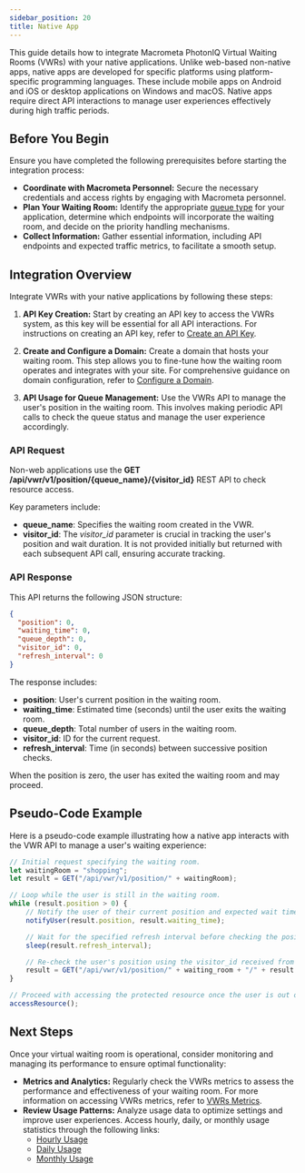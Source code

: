 ```yaml
---
sidebar_position: 20
title: Native App
---
```


This guide details how to integrate Macrometa PhotonIQ Virtual Waiting Rooms (VWRs) with your native applications. Unlike web-based non-native apps, native apps are developed for specific platforms using platform-specific programming languages. These include mobile apps on Android and iOS or desktop applications on Windows and macOS. Native apps require direct API interactions to manage user experiences effectively during high traffic periods.

## Before You Begin

Ensure you have completed the following prerequisites before starting the integration process:

- **Coordinate with Macrometa Personnel:** Secure the necessary credentials and access rights by engaging with Macrometa personnel.
- **Plan Your Waiting Room:** Identify the appropriate [queue type](../queue-types.md) for your application, determine which endpoints will incorporate the waiting room, and decide on the priority handling mechanisms.
- **Collect Information:** Gather essential information, including API endpoints and expected traffic metrics, to facilitate a smooth setup.

## Integration Overview

Integrate VWRs with your native applications by following these steps:

1. **API Key Creation:** Start by creating an API key to access the VWRs system, as this key will be essential for all API interactions. For instructions on creating an API key, refer to [Create an API Key](https://www.macrometa.com/docs/apiVwrs#/operations/createAPIKey).

2. **Create and Configure a Domain:** Create a domain that hosts your waiting room. This step allows you to fine-tune how the waiting room operates and integrates with your site. For comprehensive guidance on domain configuration, refer to [Configure a Domain](../configure-domain.md).

3. **API Usage for Queue Management:** Use the VWRs API to manage the user's position in the waiting room. This involves making periodic API calls to check the queue status and manage the user experience accordingly.

### API Request

Non-web applications use the **GET /api/vwr/v1/position/{queue_name}/{visitor_id}** REST API to check resource access.

Key parameters include:

- **queue_name**: Specifies the waiting room created in the VWR.
- **visitor_id**: The _visitor_id_ parameter is crucial in tracking the user's position and wait duration. It is not provided initially but returned with each subsequent API call, ensuring accurate tracking.

### API Response

This API returns the following JSON structure:

```json
{
  "position": 0,
  "waiting_time": 0,
  "queue_depth": 0,
  "visitor_id": 0,
  "refresh_interval": 0
}
```

The response includes:

- **position**: User's current position in the waiting room.
- **waiting_time**: Estimated time (seconds) until the user exits the waiting room.
- **queue_depth**: Total number of users in the waiting room.
- **visitor_id**: ID for the current request.
- **refresh_interval**: Time (in seconds) between successive position checks.

When the position is zero, the user has exited the waiting room and may proceed.

## Pseudo-Code Example

Here is a pseudo-code example illustrating how a native app interacts with the VWR API to manage a user's waiting experience:

```javascript
// Initial request specifying the waiting room.
let waitingRoom = "shopping";
let result = GET("/api/vwr/v1/position/" + waitingRoom);

// Loop while the user is still in the waiting room.
while (result.position > 0) {
    // Notify the user of their current position and expected wait time.
    notifyUser(result.position, result.waiting_time);

    // Wait for the specified refresh interval before checking the position again.
    sleep(result.refresh_interval);

    // Re-check the user's position using the visitor_id received from the initial call.
    result = GET("/api/vwr/v1/position/" + waiting_room + "/" + result.visitor_id);
}

// Proceed with accessing the protected resource once the user is out of the waiting room.
accessResource();
```

## Next Steps

Once your virtual waiting room is operational, consider monitoring and managing its performance to ensure optimal functionality:

- **Metrics and Analytics:** Regularly check the VWRs metrics to assess the performance and effectiveness of your waiting room. For more information on accessing VWRs metrics, refer to [VWRs Metrics](../vwrs-metrics.md).
- **Review Usage Patterns:** Analyze usage data to optimize settings and improve user experiences. Access hourly, daily, or monthly usage statistics through the following links:
  - [Hourly Usage](https://www.macrometa.com/docs/apiVwrs#/operations/getHourlyUsage)
  - [Daily Usage](https://www.macrometa.com/docs/apiVwrs#/operations/getDailyUsage)
  - [Monthly Usage](https://www.macrometa.com/docs/apiVwrs#/operations/getMonthlyUsage)
